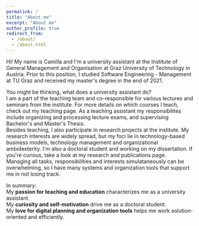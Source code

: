 ```yaml
---
permalink: /
title: "About me"
excerpt: "About me"
author_profile: true
redirect_from: 
  - /about/
  - /about.html
---
```


Hi! My name is Camilla and I'm a university assistant at the Institute of General Management and Organisation at Graz University of Technology in Austria. Prior to this position, I studied Software Engineering - Management at TU Graz and received my master's degree in the end of 2021.  <br /> 

You might be thinking, what does a university assistant do? <br />
I am a part of the teaching team and co-responsible for various lectures and seminars from the institute. For more details on which courses I teach, check out my teaching page. As a teaching assistant my responsibilites include organizing and processing lecture exams, and supervising Bachelor's and Master's Thesis. <br />
Besides teaching, I also participate in research projects at the institute. My research interests are widely spread, but my foci lie in technology-based business models, technology management and organizational ambidexterity. I'm also a doctoral student and working on my dissertation. If you're curious, take a look at my research and publications page. <br />
Managing all tasks, responsibilities and interests simulataneously can be overwhelming, so I have many systems and organization tools that support me in not losing track. <br />

In summary: <br />
My **passion for teaching and education** characterizes me as a university assistant. <br />
My **curiosity and self-motivation** drive me as a doctoral student. <br />
My **love for digital planning and organization tools** helps me work solution-oriented and efficiently. <br />

